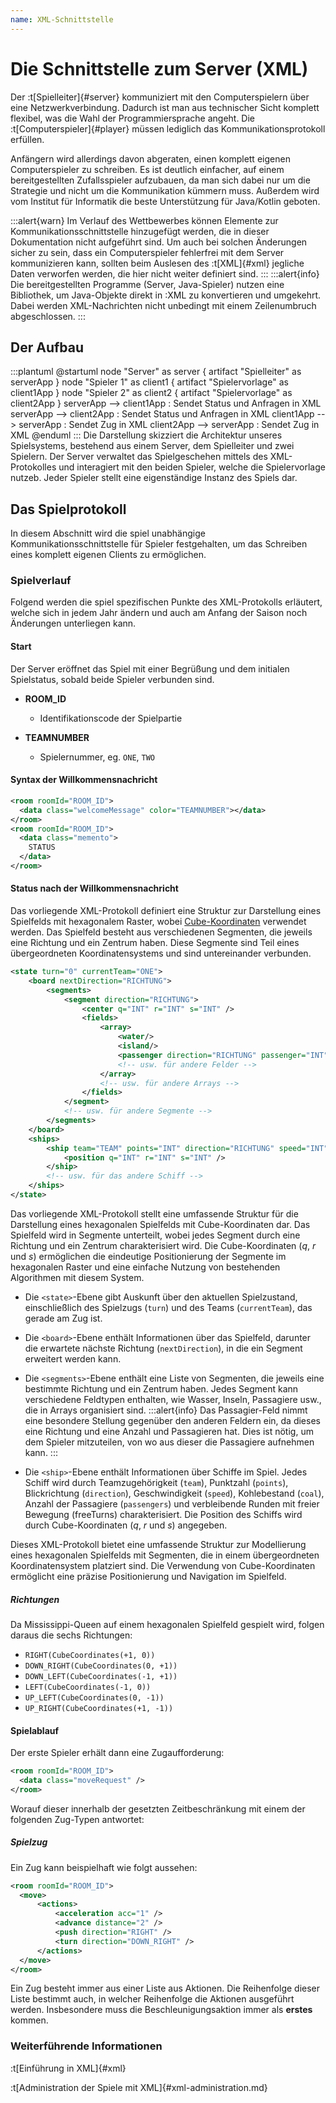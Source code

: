 ```yaml
---
name: XML-Schnittstelle
---
```


# Die Schnittstelle zum Server (XML)

Der :t[Spielleiter]{#server} kommuniziert mit den Computerspielern über eine Netzwerkverbindung. Dadurch ist man aus technischer Sicht komplett flexibel, was die Wahl der Programmiersprache angeht. Die :t[Computerspieler]{#player} müssen lediglich das Kommunikationsprotokoll erfüllen.

Anfängern wird allerdings davon abgeraten, einen komplett eigenen Computerspieler zu schreiben. Es ist deutlich einfacher, auf einem bereitgestellten Zufallsspieler aufzubauen, da man sich dabei nur um die Strategie und nicht um die Kommunikation kümmern muss. Außerdem wird vom Institut für Informatik die beste Unterstützung für Java/Kotlin geboten.

:::alert{warn}
Im Verlauf des Wettbewerbes können Elemente zur Kommunikationsschnittstelle hinzugefügt werden, die in dieser Dokumentation nicht aufgeführt sind. Um auch bei solchen Änderungen sicher zu sein, dass ein Computerspieler fehlerfrei mit dem Server kommunizieren kann, sollten beim Auslesen des :t[XML]{#xml} jegliche Daten verworfen werden, die hier nicht weiter definiert sind.
:::
:::alert{info}
Die bereitgestellten Programme 
(Server, Java-Spieler) nutzen eine Bibliothek,
um Java-Objekte direkt in :XML zu konvertieren und umgekehrt.
Dabei werden XML-Nachrichten nicht unbedingt mit einem Zeilenumbruch abgeschlossen.
:::

## Der Aufbau
:::plantuml
@startuml
node "Server" as server {
    artifact "Spielleiter" as serverApp
}
node "Spieler 1" as client1 {
    artifact "Spielervorlage" as client1App
}
node "Spieler 2" as client2 {
    artifact "Spielervorlage" as client2App
}
serverApp --> client1App : Sendet Status und Anfragen in XML
serverApp --> client2App : Sendet Status und Anfragen in XML
client1App --> serverApp : Sendet Zug in XML
client2App --> serverApp : Sendet Zug in XML
@enduml
:::
Die Darstellung skizziert die Architektur unseres Spielsystems, bestehend aus einem Server, dem Spielleiter und zwei Spielern. Der Server verwaltet das Spielgeschehen mittels des XML-Protokolles und interagiert mit den beiden Spieler, welche die Spielervorlage nutzeb. Jeder Spieler stellt eine eigenständige Instanz des Spiels dar.



## Das Spielprotokoll

In diesem Abschnitt wird die spiel unabhängige Kommunikationsschnittstelle für Spieler festgehalten, um das Schreiben eines komplett eigenen Clients zu ermöglichen.

### Spielverlauf
Folgend werden die spiel spezifischen Punkte des XML-Protokolls erläutert, welche sich in jedem Jahr ändern und auch am Anfang der Saison noch Änderungen unterliegen kann.
#### Start

Der Server eröffnet das Spiel mit einer Begrüßung und dem initialen Spielstatus, sobald beide Spieler verbunden sind.

- **ROOM_ID**
  - Identifikationscode der Spielpartie

- **TEAMNUMBER**
  - Spielernummer, eg. `ONE`, `TWO`

#### Syntax der Willkommensnachricht


```xml
<room roomId="ROOM_ID">
  <data class="welcomeMessage" color="TEAMNUMBER"></data>
</room>
<room roomId="ROOM_ID">
  <data class="memento">
    STATUS
  </data>
</room>
```

#### Status nach der Willkommensnachricht

Das vorliegende XML-Protokoll definiert eine Struktur zur Darstellung eines Spielfelds mit hexagonalem Raster, wobei [Cube-Koordinaten](https://www.redblobgames.com/grids/hexagons/#coordinates-cube) verwendet werden. Das Spielfeld besteht aus verschiedenen Segmenten, die jeweils eine Richtung und ein Zentrum haben. Diese Segmente sind Teil eines übergeordneten Koordinatensystems und sind untereinander verbunden.
```xml
<state turn="0" currentTeam="ONE">
	<board nextDirection="RICHTUNG">
		<segments>
			<segment direction="RICHTUNG">
				<center q="INT" r="INT" s="INT" />
				<fields>
					<array>
						<water/>
						<island/>
						<passenger direction="RICHTUNG" passenger="INT"/>
						<!-- usw. für andere Felder -->
					</array>
					<!-- usw. für andere Arrays -->
				</fields>
			</segment>
			<!-- usw. für andere Segmente -->
		</segments>
	</board>
	<ships>
		<ship team="TEAM" points="INT" direction="RICHTUNG" speed="INT" coal="INT" passengers="INT" freeTurns="INT">
			<position q="INT" r="INT" s="INT" />
		</ship>
		<!-- usw. für das andere Schiff -->
	</ships>
</state>
```

Das vorliegende XML-Protokoll stellt eine umfassende Struktur für die Darstellung eines hexagonalen Spielfelds mit  Cube-Koordinaten dar. Das Spielfeld wird in Segmente unterteilt, wobei jedes Segment durch eine Richtung und ein Zentrum charakterisiert wird. Die Cube-Koordinaten ($q$, $r$ und $s$) ermöglichen die eindeutige Positionierung der Segmente im hexagonalen Raster und eine einfache Nutzung von bestehenden Algorithmen mit diesem System.

- Die ``<state>``-Ebene gibt Auskunft über den aktuellen Spielzustand, einschließlich des Spielzugs (``turn``) und des Teams (``currentTeam``), das gerade am Zug ist.

- Die ``<board>``-Ebene enthält Informationen über das Spielfeld, darunter die erwartete nächste Richtung (``nextDirection``), in die ein Segment erweitert werden kann.

- Die ``<segments>``-Ebene enthält eine Liste von Segmenten, die jeweils eine bestimmte Richtung und ein Zentrum haben. Jedes Segment kann verschiedene Feldtypen enthalten, wie Wasser, Inseln, Passagiere usw., die in Arrays organisiert sind.
:::alert{info}
Das Passagier-Feld nimmt eine besondere Stellung gegenüber den anderen Feldern ein, da dieses eine Richtung und eine Anzahl und Passagieren hat. Dies ist nötig, um dem Spieler mitzuteilen, von wo aus dieser die Passagiere aufnehmen kann.
:::

- Die ``<ship>``-Ebene enthält Informationen über Schiffe im Spiel. Jedes Schiff wird durch Teamzugehörigkeit (``team``), Punktzahl (``points``), Blickrichtung (``direction``), Geschwindigkeit (``speed``), Kohlebestand (``coal``), Anzahl der Passagiere (``passengers``) und verbleibende Runden mit freier Bewegung (freeTurns) charakterisiert. Die Position des Schiffs wird durch Cube-Koordinaten ($q$, $r$ und $s$) angegeben.

Dieses XML-Protokoll bietet eine umfassende Struktur zur Modellierung eines hexagonalen Spielfelds mit Segmenten, die in einem übergeordneten Koordinatensystem platziert sind. Die Verwendung von Cube-Koordinaten ermöglicht eine präzise Positionierung und Navigation im Spielfeld.

##### Richtungen
Da Mississippi-Queen auf einem hexagonalen Spielfeld gespielt wird, 
folgen daraus die sechs Richtungen:
- `RIGHT(CubeCoordinates(+1, 0))`
- `DOWN_RIGHT(CubeCoordinates(0, +1))`
- `DOWN_LEFT(CubeCoordinates(-1, +1))`
- `LEFT(CubeCoordinates(-1, 0))`
- `UP_LEFT(CubeCoordinates(0, -1))`
- `UP_RIGHT(CubeCoordinates(+1, -1))`


#### Spielablauf

Der erste Spieler erhält dann eine Zugaufforderung:

```xml
<room roomId="ROOM_ID">
  <data class="moveRequest" />
</room>
```

Worauf dieser innerhalb der gesetzten Zeitbeschränkung mit einem der folgenden Zug-Typen antwortet:

##### Spielzug
Ein Zug kann beispielhaft wie folgt aussehen:
```xml
<room roomId="ROOM_ID">
  <move>
      <actions>
          <acceleration acc="1" />
          <advance distance="2" />
          <push direction="RIGHT" />
          <turn direction="DOWN_RIGHT" />
      </actions>
  </move>
</room>
```

Ein Zug besteht immer aus einer Liste aus Aktionen. Die Reihenfolge dieser Liste bestimmt auch, in welcher Reihenfolge die Aktionen ausgeführt werden. 
Insbesondere muss die Beschleunigungsaktion immer als **erstes** kommen.

### Weiterführende Informationen

:t[Einführung in XML]{#xml}

:t[Administration der Spiele mit XML]{#xml-administration.md}